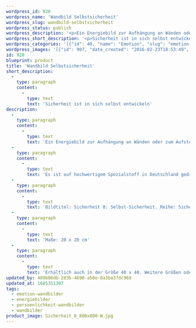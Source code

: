 ```yaml
---
wordpress_id: 920
wordpress_name: 'Wandbild Selbstsicherheit'
wordpress_slug: wandbild-selbstsicherheit
wordpress_status: publish
wordpress_description: '<p>Ein Energiebild zur Aufhängung an Wänden oder zum Aufstellen im Raum mit einem aktivierbaren Informationsfeld zu: Selbstsicherheit - Vertrauen, Gewissheit - Geborgenheit: Um ein tiefes Gefühl von Sicherheit zu erlangen, ist dieses immer auch in einer Person selbst zu entwickeln. Die Sicherheit, die oft im Außen gesucht wird - die durch Personen, Dinge oder Situationen versucht wird, herzustellen - liegt in jedem Menschen selbst verankert. Diese innere Sicherheit zu aktivieren, ist der Schlüssel zu wahrhaftiger und dauerhafter Geborgenheit.</p><p>Es ist auf hochwertigem Spezialstoff in Deutschland gedruckt und sorgfältig in Handarbeit auf Holzkeilrahmen aufgezogen. Laut Herstellerangaben ist der farbintensive Druck 70 Jahre lichtecht, waschbar und in einem umweltorientierten Verfahren hergestellt. Der Oberstoff ist mit einer Spezialbeschichtung unterfüttert, so dass, bei Aufhängung an der Wand, der rückseitige Holzrahmen auch bei hellen Farben unsichtbar ist.</p><p>Bildtitel: Sicherheit 8: Selbst-Sicherheit. Reihe: Sicherheit</p><p>Maße: 20 x 20 cm</p><p>Erhältlich auch in der Größe 40 x 40. Weitere Größen oder andere Seitenverhältnisse, sind bis 200 cm individuell für Sie innerhalb weniger Tage herstellbar. Bitte kontaktieren Sie uns hierfür unter <a href="mailto:info@elvedenverlag.de">info@elvedenverlag.de</a>.</p><p><a href="https://my.feenbaum.de/anwendung-energie-wandbilder/">Anwendungshinweise</a>      <a href="https://my.feenbaum.de/produktinformation-wandbilder/">Produktinformationen</a></p>'
wordpress_short_description: '<p>Sicherheit ist in sich selbst entwickeln</p>'
wordpress_categories: '[{"id": 40, "name": "Emotion", "slug": "emotion-wandbilder"}, {"id": 22, "name": "Energiebilder", "slug": "energiebilder"}, {"id": 43, "name": "Pers\u00f6nlichkeit", "slug": "persoenlichkeit-wandbilder"}, {"id": 24, "name": "Wandbilder", "slug": "wandbilder"}]'
wordpress_images: '[{"id": 907, "date_created": "2016-02-23T18:53:49", "date_created_gmt": "2016-02-23T16:53:49", "date_modified": "2016-02-23T18:53:49", "date_modified_gmt": "2016-02-23T16:53:49", "src": "https://my.feenbaum.de/wp-content/uploads/2016/02/Sicherheit_8_800x800-W.jpg", "name": "Sicherheit_8_800x800-W", "alt": ""}]'
id: 920
blueprint: product
title: 'Wandbild Selbstsicherheit'
short_description:
  -
    type: paragraph
    content:
      -
        type: text
        text: 'Sicherheit ist in sich selbst entwickeln'
description:
  -
    type: paragraph
    content:
      -
        type: text
        text: 'Ein Energiebild zur Aufhängung an Wänden oder zum Aufstellen im Raum mit einem aktivierbaren Informationsfeld zu: Selbstsicherheit - Vertrauen, Gewissheit - Geborgenheit: Um ein tiefes Gefühl von Sicherheit zu erlangen, ist dieses immer auch in einer Person selbst zu entwickeln. Die Sicherheit, die oft im Außen gesucht wird - die durch Personen, Dinge oder Situationen versucht wird, herzustellen - liegt in jedem Menschen selbst verankert. Diese innere Sicherheit zu aktivieren, ist der Schlüssel zu wahrhaftiger und dauerhafter Geborgenheit.'
  -
    type: paragraph
    content:
      -
        type: text
        text: 'Es ist auf hochwertigem Spezialstoff in Deutschland gedruckt und sorgfältig in Handarbeit auf Holzkeilrahmen aufgezogen. Laut Herstellerangaben ist der farbintensive Druck 70 Jahre lichtecht, waschbar und in einem umweltorientierten Verfahren hergestellt. Der Oberstoff ist mit einer Spezialbeschichtung unterfüttert, so dass, bei Aufhängung an der Wand, der rückseitige Holzrahmen auch bei hellen Farben unsichtbar ist.'
  -
    type: paragraph
    content:
      -
        type: text
        text: 'Bildtitel: Sicherheit 8: Selbst-Sicherheit. Reihe: Sicherheit'
  -
    type: paragraph
    content:
      -
        type: text
        text: 'Maße: 20 x 20 cm'
  -
    type: paragraph
    content:
      -
        type: text
        text: 'Erhältlich auch in der Größe 40 x 40. Weitere Größen oder andere Seitenverhältnisse, sind bis 200 cm individuell für Sie innerhalb weniger Tage herstellbar. Bitte kontaktieren Sie uns hierfür unter info@elvedenverlag.de.'
updated_by: 489b06db-283b-4690-a50e-8a3ba37dc968
updated_at: 1685351307
tags:
  - emotion-wandbilder
  - energiebilder
  - persoenlichkeit-wandbilder
  - wandbilder
product_image: Sicherheit_8_800x800-W.jpg
---
```

